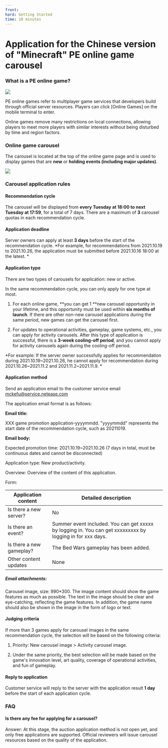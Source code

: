 ```yaml
--- 
front: 
hard: Getting Started 
time: 10 minutes 
--- 
```


# Application for the Chinese version of "Minecraft" PE online game carousel 

### What is a PE online game? 

![](./images/15_1.png) 

PE online games refer to multiplayer game services that developers build through official server resources. Players can click [Online Games] on the mobile terminal to enter. 

Online games remove many restrictions on local connections, allowing players to meet more players with similar interests without being disturbed by time and region factors. 

### Online game carousel 

The carousel is located at the top of the online game page and is used to display games that are **new** or **holding events (including major updates)**. 

![](./images/15_2.png) 

### Carousel application rules 

#### Recommendation cycle 

The carousel will be displayed from **every Tuesday at 18:00 to next Tuesday at 17:59**, for a total of 7 days. There are a maximum of **3** carousel quotas in each recommendation cycle. 

#### Application deadline 

Server owners can apply at least **3 days** before the start of the recommendation cycle. *For example, for recommendations from 2021.10.19 to 2021.10.26, the application must be submitted before 2021.10.16 18:00 at the latest. * 

#### Application type 

There are two types of carousels for application: new or active. 

In the same recommendation cycle, you can only apply for one type at most. 

1) For each online game, **you can get 1 **new carousel opportunity in your lifetime, and this opportunity must be used within **six months of launch**. If there are other non-new carousel applications during the same period, new games can get the carousel first. 

2) For updates to operational activities, gameplay, game systems, etc., you can apply for activity carousels. After this type of application is successful, there is a **3-week cooling-off period**, and you cannot apply for activity carousels again during the cooling-off period. 


*For example: If the server owner successfully applies for recommendation during 2021.10.19~2021.10.26, he cannot apply for recommendation during 2021.10.26~2021.11.2 and 2021.11.2~2021.11.9. * 

#### Application method 

Send an application email to the customer service email mckefu@service.netease.com 

The application email format is as follows: 

**Email title:** 

XXX game promotion application-yyyymmdd. "yyyymmdd" represents the start date of the recommendation cycle, such as 20211019. 

**Email body:** 

Expected promotion time: 2021.10.19~2021.10.26 (7 days in total, must be continuous dates and cannot be disconnected) 

Application type: New product/activity. 

Overview: Overview of the content of this application.

Form: 

| Application content | Detailed description | 
| ------------ | ------------------------------------------------------------ | 
| Is there a new server? | No | 
| Is there an event? | Summer event included. You can get xxxxx by logging in. You can get xxxxxxxxx by logging in for xxx days. | 
| Is there a new gameplay? | The Bed Wars gameplay has been added. | 
| Other content updates | None | 

##### Email attachments: 

Carousel image, size: 990*300. The image content should show the game features as much as possible. The text in the image should be clear and eye-catching, reflecting the game features. In addition, the game name should also be shown in the image in the form of logo or text. 

#### Judging criteria 

If more than 3 games apply for carousel images in the same recommendation cycle, the selection will be based on the following criteria: 

1) Priority: New carousel image > Activity carousel image. 

2) Under the same priority, the best selection will be made based on the game's innovation level, art quality, coverage of operational activities, and fun of gameplay. 

#### Reply to application 

Customer service will reply to the server with the application result **1 day** before the start of each application cycle. 

### FAQ 

#### Is there any fee for applying for a carousel?


Answer: At this stage, the auction application method is not open yet, and only free applications are supported. Official reviewers will issue carousel resources based on the quality of the application. 
